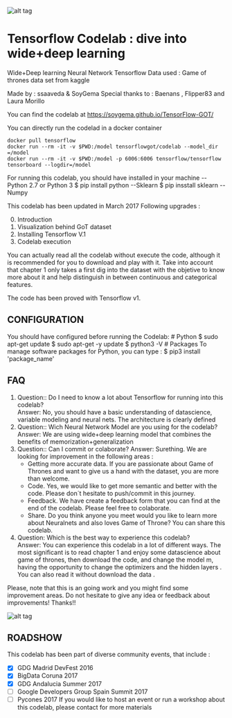 

![alt tag](https://github.com/SoyGema/Tensorflow_CodeLab_Wide-Deep_learning/blob/master/Tensor-GOT-Polymer/0_Logo.jpg)
# Tensorflow Codelab : dive into wide+deep learning 
Wide+Deep learning Neural Network Tensorflow
Data used : Game of thrones data set from kaggle

Made by : ssaaveda & SoyGema
Special thanks to : Baenans , Flipper83 and Laura Morillo 

You can find the codelab at https://soygema.github.io/TensorFlow-GOT/

You can directly run the codelad in a docker container 
```
docker pull tensorflow
docker run --rm -it -v $PWD:/model tensorflowgot/codelab --model_dir =/model
docker run --rm -it -v $PWD:/model -p 6006:6006 tensorflow/tensorflow tensorboard --logdir=/model
```

For running this codelab, you should have installed in your machine
--Python 2.7 or Python 3
      $ pip install python
--Sklearn
     $ pip insstall sklearn 
--Numpy 


This codelab has been updated in March 2017
Following upgrades :

0. Introduction
1. Visualization behind GoT dataset
2. Installing Tensorflow V.1
3. Codelab execution

You can actually read all the codelab without execute the code, although it is recommended for you to download and play with it. Take into account that chapter 1 only takes a first dig into the dataset with the objetive to know more about it and help distinguish in between continuous and categorical features. 

The code has been proved with Tensorflow v1. 

## CONFIGURATION
You should have configured before running the Codelab:
            # Python 
            $ sudo apt-get update
            $ sudo apt-get -y update
            $ python3 -V
            # Packages
To manage software packages for Python, you can type :
            $ pip3 install 'package_name'

## FAQ
1. Question:: Do I need to know a lot about Tensorflow for running into this codelab?  
Answer: No, you should have a basic understanding of datascience, variable modeling and neural nets. The architecture is clearly defined  
2. Question:: Wich Neural Network Model are you using for the codelab?  
Answer: We are using wide+deep learning model that combines the benefits of memorization+generalization  
3. Question:: Can I commit or colaborate?
Answer: Surething. We are looking for improvement in the following areas :  
      * Getting more accurate data. If you are passionate about Game of Thrones and want to give us a hand with the dataset, you are more than welcome.
      * Code. Yes, we would like to get more semantic and better with the code.   Please don´t hesitate to push/commit in this journey.
      * Feedback. We have create a feedback form that you can find at the end of the codelab. Please feel free to colaborate.
      * Share. Do you think anyone you meet would you like to learn more about Neuralnets and also loves Game of Throne? You can share this codelab.
4. Question: Which is the best way to experience this codelab?  
Answer: You can experience this codelab in a lot of different ways. The most significant is to read chapter 1 and enjoy some datascience about game of thrones, then download the code, and change the model m, having the opportunity to change the optimizers and the hidden layers .
You can also read it without download the data .

Please, note that this is an going work and you might find some improvement areas.
Do not hesitate to give any idea or feedback about improvements!
Thanks!!

![alt tag](https://github.com/SoyGema/Tensorflow_CodeLab_Wide-Deep_learning/blob/master/Tensor-GOT-Polymer/3_Comic.png)

## ROADSHOW
This codelab has been part of diverse community events, that include :
      
- [x] GDG Madrid DevFest 2016
- [x] BigData Coruna 2017
- [x] GDG Andalucia Summer 2017
- [ ] Google Developers Group Spain Summit 2017
- [ ] Pycones 2017
If you would like to host an event or run a workshop about this codelab, please contact for more materials 
